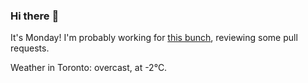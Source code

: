 ### Hi there :wave:

It's Monday! I'm probably working for [this bunch](https://github.com/kohofinancial), reviewing some pull requests.

Weather in Toronto: overcast, at -2°C.
